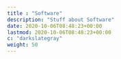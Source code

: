 ```yaml
---
title : "Software"
description: "Stuff about Software"
date: 2020-10-06T08:48:23+00:00
lastmod: 2020-10-06T08:48:23+00:00
c: "darkslategray"
weight: 50
---
```

